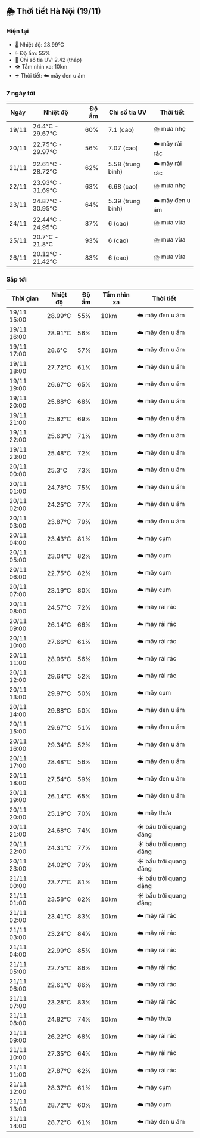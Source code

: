## 🌦️ Thời tiết Hà Nội (19/11)

### Hiện tại

- 🌡️ Nhiệt độ: 28.99℃
- 💦 Độ ẩm: 55%
- 🌟 Chỉ số tia UV: 2.42 (thấp)
- 👁️ Tầm nhìn xa: 10km
- ☂️ Thời tiết: ☁️ mây đen u ám

### 7 ngày tới

| Ngày | Nhiệt độ | Độ ẩm | Chỉ số tia UV | Thời tiết |
| --- | --- | --- | --- | --- |
| 19/11 | 24.4℃ - 29.67℃ | 60% | 7.1 (cao) | ⛈️ mưa nhẹ |
| 20/11 | 22.75℃ - 29.97℃ | 56% | 7.07 (cao) | ☁️ mây rải rác |
| 21/11 | 22.61℃ - 28.72℃ | 62% | 5.58 (trung bình) | ☁️ mây rải rác |
| 22/11 | 23.93℃ - 31.69℃ | 63% | 6.68 (cao) | ⛈️ mưa nhẹ |
| 23/11 | 24.87℃ - 30.95℃ | 64% | 5.39 (trung bình) | ☁️ mây đen u ám |
| 24/11 | 22.44℃ - 24.95℃ | 87% | 6 (cao) | ⛈️ mưa vừa |
| 25/11 | 20.7℃ - 21.8℃ | 93% | 6 (cao) | ⛈️ mưa vừa |
| 26/11 | 20.12℃ - 21.42℃ | 83% | 6 (cao) | ⛈️ mưa vừa |

### Sắp tới

| Thời gian | Nhiệt độ | Độ ẩm | Tầm nhìn xa | Thời tiết |
| --- | --- | --- | --- | --- |
| 19/11 15:00 | 28.99℃ | 55% | 10km | ☁️ mây đen u ám |
| 19/11 16:00 | 28.91℃ | 56% | 10km | ☁️ mây đen u ám |
| 19/11 17:00 | 28.6℃ | 57% | 10km | ☁️ mây đen u ám |
| 19/11 18:00 | 27.72℃ | 61% | 10km | ☁️ mây đen u ám |
| 19/11 19:00 | 26.67℃ | 65% | 10km | ☁️ mây đen u ám |
| 19/11 20:00 | 25.88℃ | 68% | 10km | ☁️ mây đen u ám |
| 19/11 21:00 | 25.82℃ | 69% | 10km | ☁️ mây đen u ám |
| 19/11 22:00 | 25.63℃ | 71% | 10km | ☁️ mây đen u ám |
| 19/11 23:00 | 25.48℃ | 72% | 10km | ☁️ mây đen u ám |
| 20/11 00:00 | 25.3℃ | 73% | 10km | ☁️ mây đen u ám |
| 20/11 01:00 | 24.78℃ | 75% | 10km | ☁️ mây đen u ám |
| 20/11 02:00 | 24.25℃ | 77% | 10km | ☁️ mây đen u ám |
| 20/11 03:00 | 23.87℃ | 79% | 10km | ☁️ mây đen u ám |
| 20/11 04:00 | 23.43℃ | 81% | 10km | ☁️ mây cụm |
| 20/11 05:00 | 23.04℃ | 82% | 10km | ☁️ mây cụm |
| 20/11 06:00 | 22.75℃ | 82% | 10km | ☁️ mây cụm |
| 20/11 07:00 | 23.19℃ | 80% | 10km | ☁️ mây cụm |
| 20/11 08:00 | 24.57℃ | 72% | 10km | ☁️ mây rải rác |
| 20/11 09:00 | 26.14℃ | 66% | 10km | ☁️ mây rải rác |
| 20/11 10:00 | 27.66℃ | 61% | 10km | ☁️ mây rải rác |
| 20/11 11:00 | 28.96℃ | 56% | 10km | ☁️ mây rải rác |
| 20/11 12:00 | 29.64℃ | 52% | 10km | ☁️ mây rải rác |
| 20/11 13:00 | 29.97℃ | 50% | 10km | ☁️ mây cụm |
| 20/11 14:00 | 29.88℃ | 50% | 10km | ☁️ mây đen u ám |
| 20/11 15:00 | 29.67℃ | 51% | 10km | ☁️ mây đen u ám |
| 20/11 16:00 | 29.34℃ | 52% | 10km | ☁️ mây đen u ám |
| 20/11 17:00 | 28.48℃ | 56% | 10km | ☁️ mây đen u ám |
| 20/11 18:00 | 27.54℃ | 59% | 10km | ☁️ mây đen u ám |
| 20/11 19:00 | 26.14℃ | 65% | 10km | ☁️ mây đen u ám |
| 20/11 20:00 | 25.19℃ | 70% | 10km | ☁️ mây thưa |
| 20/11 21:00 | 24.68℃ | 74% | 10km | ☀️ bầu trời quang đãng |
| 20/11 22:00 | 24.31℃ | 77% | 10km | ☀️ bầu trời quang đãng |
| 20/11 23:00 | 24.02℃ | 79% | 10km | ☀️ bầu trời quang đãng |
| 21/11 00:00 | 23.77℃ | 81% | 10km | ☀️ bầu trời quang đãng |
| 21/11 01:00 | 23.58℃ | 82% | 10km | ☀️ bầu trời quang đãng |
| 21/11 02:00 | 23.41℃ | 83% | 10km | ☁️ mây rải rác |
| 21/11 03:00 | 23.24℃ | 84% | 10km | ☁️ mây rải rác |
| 21/11 04:00 | 22.99℃ | 85% | 10km | ☁️ mây rải rác |
| 21/11 05:00 | 22.75℃ | 86% | 10km | ☁️ mây rải rác |
| 21/11 06:00 | 22.61℃ | 86% | 10km | ☁️ mây rải rác |
| 21/11 07:00 | 23.28℃ | 83% | 10km | ☁️ mây rải rác |
| 21/11 08:00 | 24.82℃ | 74% | 10km | ☁️ mây thưa |
| 21/11 09:00 | 26.22℃ | 68% | 10km | ☁️ mây rải rác |
| 21/11 10:00 | 27.35℃ | 64% | 10km | ☁️ mây rải rác |
| 21/11 11:00 | 27.87℃ | 62% | 10km | ☁️ mây rải rác |
| 21/11 12:00 | 28.37℃ | 61% | 10km | ☁️ mây cụm |
| 21/11 13:00 | 28.72℃ | 60% | 10km | ☁️ mây cụm |
| 21/11 14:00 | 28.72℃ | 61% | 10km | ☁️ mây đen u ám |
